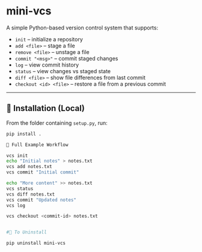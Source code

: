 # mini-vcs

A simple Python-based version control system that supports:

- `init` – initialize a repository  
- `add <file>` – stage a file  
- `remove <file>` – unstage a file  
- `commit "<msg>"` – commit staged changes  
- `log` – view commit history  
- `status` – view changes vs staged state  
- `diff <file>` – show file differences from last commit  
- `checkout <id> <file>` – restore a file from a previous commit  

---

## 🚀 Installation (Local)

From the folder containing `setup.py`, run:

```bash
pip install .

🧪 Full Example Workflow

vcs init
echo "Initial notes" > notes.txt
vcs add notes.txt
vcs commit "Initial commit"

echo "More content" >> notes.txt
vcs status
vcs diff notes.txt
vcs commit "Updated notes"
vcs log

vcs checkout <commit-id> notes.txt


#🔧 To Uninstall

pip uninstall mini-vcs
